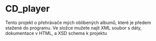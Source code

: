 # CD_player
Tento projekt o přehrávače mých oblibených albumů, které je předem stažené do programu. Ve složce mužete najít XML soubor s dáty, dokumentace v HTML, a XSD schema k projektu
